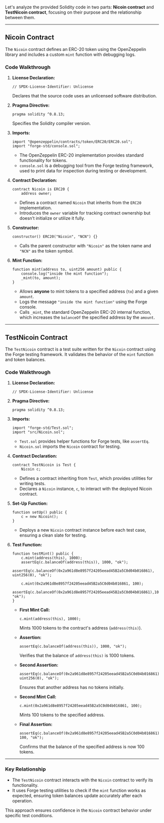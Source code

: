 Let's analyze the provided Solidity code in two parts: **Nicoin contract** and **TestNicoin contract**, focusing on their purpose and the relationship between them.

---

## **Nicoin Contract**

The `Nicoin` contract defines an ERC-20 token using the OpenZeppelin library and includes a custom `mint` function with debugging logs.

### **Code Walkthrough**
1. **License Declaration:**
   ```solidity
   // SPDX-License-Identifier: Unlicense
   ```
   Declares that the source code uses an unlicensed software distribution.

2. **Pragma Directive:**
   ```solidity
   pragma solidity ^0.8.13;
   ```
   Specifies the Solidity compiler version.

3. **Imports:**
   ```solidity
   import "@openzeppelin/contracts/token/ERC20/ERC20.sol";
   import "forge-std/console.sol";
   ```
   - The OpenZeppelin ERC-20 implementation provides standard functionality for tokens.
   - `console.sol` is a debugging tool from the Forge testing framework, used to print data for inspection during testing or development.

4. **Contract Declaration:**
   ```solidity
   contract Nicoin is ERC20 {
       address owner;
   ```
   - Defines a contract named `Nicoin` that inherits from the `ERC20` implementation.
   - Introduces the `owner` variable for tracking contract ownership but doesn’t initialize or utilize it fully.

5. **Constructor:**
   ```solidity
   constructor() ERC20("Nicoin", "NCN") {}
   ```
   - Calls the parent constructor with `"Nicoin"` as the token name and `"NCN"` as the token symbol.

6. **Mint Function:**
   ```solidity
   function mint(address to, uint256 amount) public {
       console.log("inside the mint function");
       _mint(to, amount);
   }
   ```
   - Allows **anyone** to mint tokens to a specified address (`to`) and a given `amount`.
   - Logs the message `"inside the mint function"` using the Forge console.
   - Calls `_mint`, the standard OpenZeppelin ERC-20 internal function, which increases the `balanceOf` the specified address by the `amount`.

---

## **TestNicoin Contract**

The `TestNicoin` contract is a test suite written for the `Nicoin` contract using the Forge testing framework. It validates the behavior of the `mint` function and token balances.

### **Code Walkthrough**
1. **License Declaration:**
   ```solidity
   // SPDX-License-Identifier: Unlicense
   ```

2. **Pragma Directive:**
   ```solidity
   pragma solidity ^0.8.13;
   ```

3. **Imports:**
   ```solidity
   import "forge-std/Test.sol";
   import "src/Nicoin.sol";
   ```
   - `Test.sol` provides helper functions for Forge tests, like `assertEq`.
   - `Nicoin.sol` imports the `Nicoin` contract for testing.

4. **Contract Declaration:**
   ```solidity
   contract TestNicoin is Test {
       Nicoin c;
   ```
   - Defines a contract inheriting from `Test`, which provides utilities for writing tests.
   - Declares a `Nicoin` instance, `c`, to interact with the deployed Nicoin contract.

5. **Set-Up Function:**
   ```solidity
   function setUp() public {
       c = new Nicoin();
   }
   ```
   - Deploys a new `Nicoin` contract instance before each test case, ensuring a clean slate for testing.

6. **Test Function:**
   ```solidity
   function testMint() public {
       c.mint(address(this), 1000);
       assertEq(c.balanceOf(address(this)), 1000, "ok");
       assertEq(c.balanceOf(0x2a961d8e8957f24205eead45B2a5C0d04b016861), uint256(0), "ok");

       c.mint(0x2a961d8e8957f24205eead45B2a5C0d04b016861, 100); 
       assertEq(c.balanceOf(0x2a961d8e8957f24205eead45B2a5C0d04b016861),100, "ok");
   }
   ```
   - **First Mint Call:**
     ```solidity
     c.mint(address(this), 1000);
     ```
     Mints 1000 tokens to the contract's address (`address(this)`).

   - **Assertion:**
     ```solidity
     assertEq(c.balanceOf(address(this)), 1000, "ok");
     ```
     Verifies that the balance of `address(this)` is 1000 tokens.

   - **Second Assertion:**
     ```solidity
     assertEq(c.balanceOf(0x2a961d8e8957f24205eead45B2a5C0d04b016861), uint256(0), "ok");
     ```
     Ensures that another address has no tokens initially.

   - **Second Mint Call:**
     ```solidity
     c.mint(0x2a961d8e8957f24205eead45B2a5C0d04b016861, 100);
     ```
     Mints 100 tokens to the specified address.

   - **Final Assertion:**
     ```solidity
     assertEq(c.balanceOf(0x2a961d8e8957f24205eead45B2a5C0d04b016861), 100, "ok");
     ```
     Confirms that the balance of the specified address is now 100 tokens.

---

### **Key Relationship**
- The `TestNicoin` contract interacts with the `Nicoin` contract to verify its functionality.
- It uses Forge testing utilities to check if the `mint` function works as expected, ensuring token balances update accurately after each operation.

This approach ensures confidence in the `Nicoin` contract behavior under specific test conditions.
